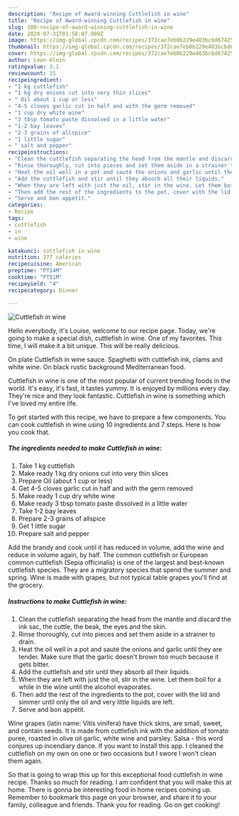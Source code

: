 ```yaml
---
description: "Recipe of Award-winning Cuttlefish in wine"
title: "Recipe of Award-winning Cuttlefish in wine"
slug: 100-recipe-of-award-winning-cuttlefish-in-wine
date: 2020-07-31T01:58:07.909Z
image: https://img-global.cpcdn.com/recipes/372cae7eb0b229e403bcbd674259afed/751x532cq70/cuttlefish-in-wine-recipe-main-photo.jpg
thumbnail: https://img-global.cpcdn.com/recipes/372cae7eb0b229e403bcbd674259afed/751x532cq70/cuttlefish-in-wine-recipe-main-photo.jpg
cover: https://img-global.cpcdn.com/recipes/372cae7eb0b229e403bcbd674259afed/751x532cq70/cuttlefish-in-wine-recipe-main-photo.jpg
author: Leon Klein
ratingvalue: 3.1
reviewcount: 15
recipeingredient:
- "1 kg cuttlefish"
- "1 kg dry onions cut into very thin slices"
- " Oil about 1 cup or less"
- "4-5 cloves garlic cut in half and with the germ removed"
- "1 cup dry white wine"
- "3 tbsp tomato paste dissolved in a little water"
- "1-2 bay leaves"
- "2-3 grains of allspice"
- "1 little sugar"
- " salt and pepper"
recipeinstructions:
- "Clean the cuttlefish separating the head from the mantle and discard the ink sac, the cuttle, the beak, the eyes and the skin."
- "Rinse thoroughly, cut into pieces and set them aside in a strainer to drain."
- "Heat the oil well in a pot and sauté the onions and garlic until they are tender. Make sure that the garlic doesn&#39;t brown too much because it gets bitter."
- "Add the cuttlefish and stir until they absorb all their liquids."
- "When they are left with just the oil, stir in the wine. Let them boil for a while in the wine until the alcohol evaporates."
- "Then add the rest of the ingredients to the pot, cover with the lid and simmer until only the oil and very little liquids are left."
- "Serve and bon appétit."
categories:
- Recipe
tags:
- cuttlefish
- in
- wine

katakunci: cuttlefish in wine 
nutrition: 277 calories
recipecuisine: American
preptime: "PT14M"
cooktime: "PT51M"
recipeyield: "4"
recipecategory: Dinner

---
```



![Cuttlefish in wine](https://img-global.cpcdn.com/recipes/372cae7eb0b229e403bcbd674259afed/751x532cq70/cuttlefish-in-wine-recipe-main-photo.jpg)

Hello everybody, it's Louise, welcome to our recipe page. Today, we're going to make a special dish, cuttlefish in wine. One of my favorites. This time, I will make it a bit unique. This will be really delicious.

On plate Cuttlefish in wine sauce. Spaghetti with cuttlefish ink, clams and white wine. On black rustic background Mediterranean food.

Cuttlefish in wine is one of the most popular of current trending foods in the world. It's easy, it's fast, it tastes yummy. It is enjoyed by millions every day. They're nice and they look fantastic. Cuttlefish in wine is something which I've loved my entire life.


To get started with this recipe, we have to prepare a few components. You can cook cuttlefish in wine using 10 ingredients and 7 steps. Here is how you cook that.

<!--inarticleads1-->

##### The ingredients needed to make Cuttlefish in wine:

1. Take 1 kg cuttlefish
1. Make ready 1 kg dry onions cut into very thin slices
1. Prepare  Oil (about 1 cup or less)
1. Get 4-5 cloves garlic cut in half and with the germ removed
1. Make ready 1 cup dry white wine
1. Make ready 3 tbsp tomato paste dissolved in a little water
1. Take 1-2 bay leaves
1. Prepare 2-3 grains of allspice
1. Get 1 little sugar
1. Prepare  salt and pepper


Add the brandy and cook until it has reduced in volume, add the wine and reduce in volume again, by half. The common cuttlefish or European common cuttlefish (Sepia officinalis) is one of the largest and best-known cuttlefish species. They are a migratory species that spend the summer and spring. Wine is made with grapes, but not typical table grapes you&#39;ll find at the grocery. 

<!--inarticleads2-->

##### Instructions to make Cuttlefish in wine:

1. Clean the cuttlefish separating the head from the mantle and discard the ink sac, the cuttle, the beak, the eyes and the skin.
1. Rinse thoroughly, cut into pieces and set them aside in a strainer to drain.
1. Heat the oil well in a pot and sauté the onions and garlic until they are tender. Make sure that the garlic doesn&#39;t brown too much because it gets bitter.
1. Add the cuttlefish and stir until they absorb all their liquids.
1. When they are left with just the oil, stir in the wine. Let them boil for a while in the wine until the alcohol evaporates.
1. Then add the rest of the ingredients to the pot, cover with the lid and simmer until only the oil and very little liquids are left.
1. Serve and bon appétit.


Wine grapes (latin name: Vitis vinifera) have thick skins, are small, sweet, and contain seeds. It is made from cuttlefish ink with the addition of tomato puree, roasted in olive oil garlic, white wine and parsley. Salsa - this word conjures up incendiary dance. If you want to install this app. I cleaned the cuttlefish on my own on one or two occasions but I swore I won&#39;t clean them again. 

So that is going to wrap this up for this exceptional food cuttlefish in wine recipe. Thanks so much for reading. I am confident that you will make this at home. There is gonna be interesting food in home recipes coming up. Remember to bookmark this page on your browser, and share it to your family, colleague and friends. Thank you for reading. Go on get cooking!

